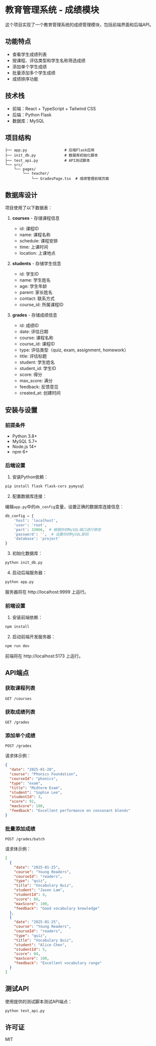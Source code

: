 # 教育管理系统 - 成绩模块

这个项目实现了一个教育管理系统的成绩管理模块，包括前端界面和后端API。

## 功能特点

- 查看学生成绩列表
- 按课程、评估类型和学生名称筛选成绩
- 添加单个学生成绩
- 批量添加多个学生成绩
- 成绩排序功能

## 技术栈

- 前端：React + TypeScript + Tailwind CSS
- 后端：Python Flask
- 数据库：MySQL

## 项目结构

```
├── app.py                 # 后端Flask应用
├── init_db.py             # 数据库初始化脚本
├── test_api.py            # API测试脚本
└── src/
    └── pages/
        └── teacher/
            └── GradesPage.tsx  # 成绩管理前端页面
```

## 数据库设计

项目使用了以下数据表：

1. **courses** - 存储课程信息
   - id: 课程ID
   - name: 课程名称
   - schedule: 课程安排
   - time: 上课时间
   - location: 上课地点

2. **students** - 存储学生信息
   - id: 学生ID
   - name: 学生姓名
   - age: 学生年龄
   - parent: 家长姓名
   - contact: 联系方式
   - course_id: 所属课程ID

3. **grades** - 存储成绩信息
   - id: 成绩ID
   - date: 评估日期
   - course: 课程名称
   - course_id: 课程ID
   - type: 评估类型（quiz, exam, assignment, homework）
   - title: 评估标题
   - student: 学生姓名
   - student_id: 学生ID
   - score: 得分
   - max_score: 满分
   - feedback: 反馈意见
   - created_at: 创建时间

## 安装与设置

### 前提条件

- Python 3.8+
- MySQL 5.7+
- Node.js 14+
- npm 6+

### 后端设置

1. 安装Python依赖：

```bash
pip install flask flask-cors pymysql
```

2. 配置数据库连接：

编辑`app.py`中的`db_config`变量，设置正确的数据库连接信息：

```python
db_config = {
    'host': 'localhost',
    'user': 'root',
    'port': 33066,  # 根据你的MySQL端口进行修改
    'password': '',  # 设置你的MySQL密码
    'database': 'project'
}
```

3. 初始化数据库：

```bash
python init_db.py
```

4. 启动后端服务器：

```bash
python app.py
```

服务器将在 http://localhost:9999 上运行。

### 前端设置

1. 安装前端依赖：

```bash
npm install
```

2. 启动前端开发服务器：

```bash
npm run dev
```

前端将在 http://localhost:5173 上运行。

## API端点

### 获取课程列表

```
GET /courses
```

### 获取成绩列表

```
GET /grades
```

### 添加单个成绩

```
POST /grades
```

请求体示例：

```json
{
  "date": "2025-01-20",
  "course": "Phonics Foundation",
  "courseId": "phonics",
  "type": "exam",
  "title": "Midterm Exam",
  "student": "Sophie Lee",
  "studentId": 3,
  "score": 92,
  "maxScore": 100,
  "feedback": "Excellent performance on consonant blends"
}
```

### 批量添加成绩

```
POST /grades/batch
```

请求体示例：

```json
[
  {
    "date": "2025-01-25",
    "course": "Young Readers",
    "courseId": "readers",
    "type": "quiz",
    "title": "Vocabulary Quiz",
    "student": "Jason Lam",
    "studentId": 4,
    "score": 88,
    "maxScore": 100,
    "feedback": "Good vocabulary knowledge"
  },
  {
    "date": "2025-01-25",
    "course": "Young Readers",
    "courseId": "readers",
    "type": "quiz",
    "title": "Vocabulary Quiz",
    "student": "Alice Chen",
    "studentId": 5,
    "score": 94,
    "maxScore": 100,
    "feedback": "Excellent vocabulary range"
  }
]
```

## 测试API

使用提供的测试脚本测试API端点：

```bash
python test_api.py
```

## 许可证

MIT